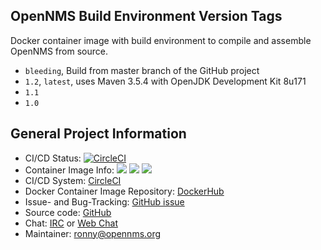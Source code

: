 ## OpenNMS Build Environment Version Tags

Docker container image with build environment to compile and assemble OpenNMS from source.

* `bleeding`, Build from master branch of the GitHub project
* `1.2`, `latest`, uses Maven 3.5.4 with OpenJDK Development Kit 8u171
* `1.1`
* `1.0`

## General Project Information

* CI/CD Status: [![CircleCI](https://circleci.com/gh/opennms-forge/docker-build-env.svg?style=svg)](https://circleci.com/gh/opennms-forge/docker-build-env)
* Container Image Info: [![](https://images.microbadger.com/badges/version/opennms/build-env.svg)](https://microbadger.com/images/opennms/build-env "Get your own version badge on microbadger.com") [![](https://images.microbadger.com/badges/image/opennms/build-env.svg)](https://microbadger.com/images/opennms/build-env "Get your own image badge on microbadger.com") [![](https://images.microbadger.com/badges/license/opennms/build-env.svg)](https://microbadger.com/images/opennms/build-env "Get your own license badge on microbadger.com")
* CI/CD System: [CircleCI]
* Docker Container Image Repository: [DockerHub]
* Issue- and Bug-Tracking: [GitHub issue]
* Source code: [GitHub]
* Chat: [IRC] or [Web Chat]
* Maintainer: ronny@opennms.org

[GitHub]: https://github.com/opennms-forge/docker-build-env.git
[DockerHub]: https://hub.docker.com/r/opennms/build-env
[GitHub issue]: https://github.com/opennms-forge/docker-build-env
[CircleCI]: https://circleci.com/gh/opennms-forge/docker-build-env
[Web Chat]: https://chat.opennms.org/opennms/channels/opennms-development
[IRC]: irc://freenode.org/#opennms
